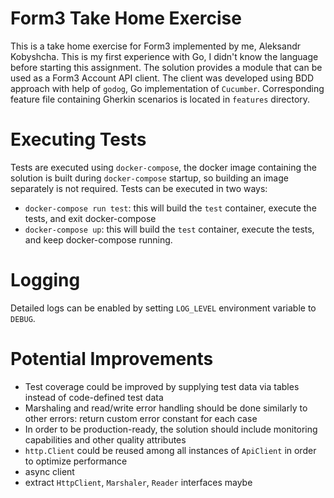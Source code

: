 # Form3 Take Home Exercise

This is a take home exercise for Form3 implemented by me, Aleksandr Kobyshcha. This is my first experience with Go, I didn't know the language before starting this assignment.
The solution provides a module that can be used as a Form3 Account API client. The client was developed using BDD approach with help of `godog`, Go implementation of `Cucumber`. Corresponding feature file containing Gherkin scenarios is located in `features` directory.

# Executing Tests

Tests are executed using `docker-compose`, the docker image containing the solution is built during `docker-compose` startup, so building an image separately is not required. Tests can be executed in two ways:
- `docker-compose run test`: this will build the `test` container, execute the tests, and exit docker-compose
- `docker-compose up`: this will build the `test` container, execute the tests, and keep docker-compose running.

# Logging

Detailed logs can be enabled by setting `LOG_LEVEL` environment variable to `DEBUG`.

# Potential Improvements
- Test coverage could be improved by supplying test data via tables instead of code-defined test data
- Marshaling and read/write error handling should be done similarly to other errors: return custom error constant for each case
- In order to be production-ready, the solution should include monitoring capabilities and other quality attributes
- `http.Client` could be reused among all instances of `ApiClient` in order to optimize performance
- async client
- extract `HttpClient`, `Marshaler`, `Reader` interfaces maybe
